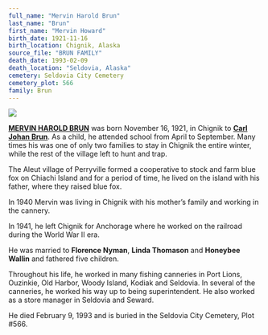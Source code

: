 ```yaml
---
full_name: "Mervin Harold Brun"
last_name: "Brun"
first_name: "Mervin Howard"
birth_date: 1921-11-16
birth_location: Chignik, Alaska
source_file: "BRUN FAMILY"
death_date: 1993-02-09
death_location: "Seldovia, Alaska"
cemetery: Seldovia City Cemetery
cemetery_plot: 566
family: Brun
---
```


![](../assets/images/BRUN%20FAMILY/media/image1.jpeg)

[**MERVIN HAROLD BRUN**](../_families/Brun_Family.md) was born November 16, 1921, in Chignik to [**Carl Johan Brun**](../_families/Brun_Family.md). As a child, he
attended school from April to September. Many times his was one of only
two families to stay in Chignik the entire winter, while the rest of the
village left to hunt and trap. 

The Aleut village of Perryville formed a
cooperative to stock and farm blue fox on Chiachi Island and for a
period of time, he lived on the island with his father, where they
raised blue fox. 

In 1940 Mervin was living in Chignik with his mother’s
family and working in the cannery. 

In 1941, he left Chignik for
Anchorage where he worked on the railroad during the World War II era.

He was married to **Florence Nyman**, **Linda Thomason** and **Honeybee Wallin** and
fathered five children. 

Throughout his life, he worked in many fishing
canneries in Port Lions, Ouzinkie, Old Harbor, Woody Island, Kodiak and
Seldovia. In several of the canneries, he worked his way up to being
superintendent. He also worked as a store manager in Seldovia and
Seward.

He died February 9, 1993 and is buried in the Seldovia City Cemetery, Plot #566.


